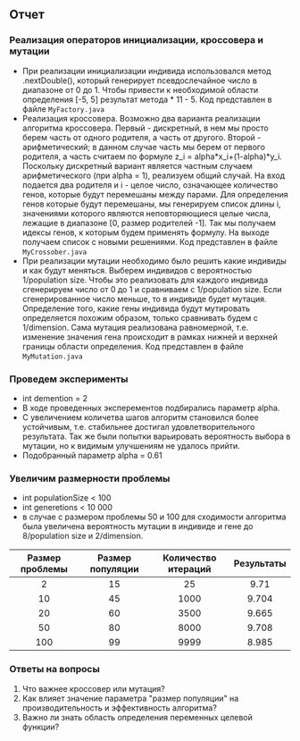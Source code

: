 ## Отчет
### Реализация операторов инициализации, кроссовера и мутации
  * При реализации инициализации индивида использовался метод .nextDouble(), который генерирует псевдослечайное число в диапазоне от 0 до 1. Чтобы привести к необходимой области определения [-5, 5] результат метода * 11 - 5. Код представлен в файле `MyFactory.java`
  * Реализация кроссовера. Возможно два варианта реализации алгоритма кроссовера. Первый - дискретный, в нем мы просто берем часть от одного родителя, а часть от другого. Второй - арифметический; в данном случае часть мы берем от первого родителя, а часть считаем по формуле z_i = alpha*x_i+(1-alpha)*y_i. Поскольку дискретный вариант является частным случаем арифметического (при alpha = 1), реализуем общий случай. На вход подается два родителя и i - целое число, означающее количество генов, которые будут перемешаны между парами. Для определения генов которые будут перемешаны, мы генерируем список длины i, значениями которого являются неповторяющиеся целые числа, лежащие в диапазоне [0, размер родителей -1]. Так мы получаем идексы генов, к которым будем применять формулу. На выходе получаем список с новыми решениями. Код представлен в файле `MyCrossober.java`
  * При реализации мутации необходимо было решить какие индивиды и как будут меняться. Выберем индивидов с вероятностью 1/population size. Чтобы это реализовать для каждого индивида сгенерируем число от 0 до 1 и сравниваем с 1/population size. Если сгенерированное число меньше, то в индивиде будет мутация. Определение того, какие гены индивида будут мутировать определяется похожим образом, только сравнивать будем с 1/dimension. Сама мутация реализована равномерной, т.е. изменение значения гена происходит в рамках нижней и верхней границы области определения. Код представлен в файле `MyMutation.java`
### Проведем эксперименты
  * int demention = 2
  * В ходе проведенных эксперементов подбирались параметр alpha.
  * С увеличением количетва шагов алгоритм становился более устойчивым, т.е. стабильнее достигал удовлетворительного результата. Так же были попытки варьировать вероятность выбора в мутации, но к видимым улучшениям не удалось прийти.
  * Подобранный параметр alpha = 0.61
### Увеличим размерности проблемы
  * int populationSize < 100
  * int generetions < 10 000
  * в случае с размером проблемы 50 и 100 для сходимости алгоритма была увеличена вероятность мутации в индивиде и гене до 8/population size и 2/dimension.

| Размер проблемы | Размер популяции | Количество итераций | Результаты |
|:---------------:|:----------------:| :------------------:|:---------: |
| 2               | 15               | 25                  | 9.71       | 
| 10              | 45               | 1000                | 9.704      |
| 20              | 60               | 3500                | 9.665      |
| 50              | 80               | 8000                | 9.708      |
| 100             | 99               | 9999                | 8.985      |

### Ответы на вопросы
1. Что важнее кроссовер или мутация?
2. Как влияет значение параметра "размер популяции" на производительность и эффективность алгоритма?
3. Важно ли знать область определения переменных целевой функции?

